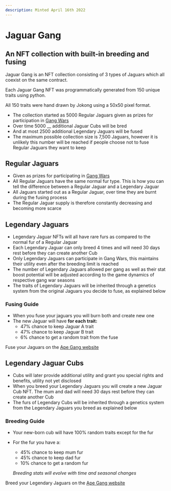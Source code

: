 ```yaml
---
description: Minted April 16th 2022
---
```


# Jaguar Gang

## An NFT collection with built-in breeding and fusing

Jaguar Gang is an NFT collection consisting of 3 types of Jaguars which all coexist on the same contract.&#x20;

Each Jaguar Gang NFT was programmatically generated from 150 unique traits using python.

All 150 traits were hand drawn by Jokong using a 50x50 pixel format.

* The collection started as 5000 Regular Jaguars given as prizes for participation in [Gang Wars](../play-to-earn-games/gang-wars.md)
* Over time 5000 __ additional Jaguar Cubs will be bred
* And at most 2500 additional Legendary Jaguars will be fused
* The maximum possible collection size is 7,500 Jaguars, however it is unlikely this number will be reached if people choose not to fuse Regular Jaguars they want to keep

## Regular Jaguars

* Given as prizes for participating in [Gang Wars](../play-to-earn-games/gang-wars.md)
* All Regular Jaguars have the same normal fur type. This is how you can tell the difference between a Regular Jaguar and a Legendary Jaguar
* All Jaguars started out as a Regular Jaguar, over time they are burnt during the fusing process
* The Regular Jaguar supply is therefore constantly decreasing and becoming more scarce

## Legendary Jaguars <a href="#8c7c" id="8c7c"></a>

* Legendary Jaguar NFTs will all have rare furs as compared to the normal fur of a Regular Jaguar
* Each Legendary Jaguar can only breed 4 times and will need 30 days rest before they can create another Cub
* Only Legendary Jaguars can participate in Gang Wars, this maintains their utility even after the breeding limit is reached
* The number of Legendary Jaguars allowed per gang as well as their stat boost potential will be adjusted according to the game dynamics of respective gang war seasons
* The traits of Legendary Jaguars will be inherited through a genetics system from the original Jaguars you decide to fuse, as explained below

### F**using Guide**

* When you fuse your jaguars you will burn both and create new one
* The new Jaguar will have **for each trait:**
  * 47% chance to keep Jaguar A trait
  * 47% chance to keep Jaguar B trait
  * 6% chance to get a random trait from the fuse

Fuse your Jaguars on the [Ape Gang website](https://apegang.art/utilities)

## Legendary Jaguar Cubs <a href="#372f" id="372f"></a>

* Cubs will later provide additional utility and grant you special rights and benefits, utility not yet disclosed
* When you breed your Legendary Jaguars you will create a new Jaguar Cub NFT. The mum and dad will need 30 days rest before they can create another Cub
* The furs of Legendary Cubs will be inherited through a genetics system from the Legendary Jaguars you breed as explained below

### **Breeding Guide**

* Your new-born cub will have 100% random traits except for the fur
*   For the fur you have a:

    * 45% chance to keep mum fur&#x20;
    * 45% chance to keep dad fur&#x20;
    * 10% chance to get a random fur&#x20;



    _Breeding stats will evolve with time and seasonal changes_

Breed your Legendary Jaguars on the [Ape Gang website](https://apegang.art/utilities)
